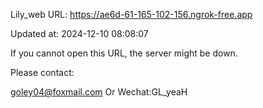 Lily_web URL: https://ae6d-61-165-102-156.ngrok-free.app

Updated at: 2024-12-10 08:08:07

If you cannot open this URL, the server might be down.

Please contact: 

goley04@foxmail.com Or Wechat:GL_yeaH